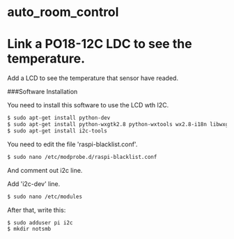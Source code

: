 # auto_room_control
Link a PO18-12C LDC to see the temperature.
===============================================
Add a LCD to see the temperature that sensor have readed.

###Software Installation

You need to install this software to use the LCD wth I2C.

```sh
$ sudo apt-get install python-dev
$ sudo apt-get install python-wxgtk2.8 python-wxtools wx2.8-i18n libwxgtk2.8-dev
$ sudo apt-get install i2c-tools
```

You need to edit the file 'raspi-blacklist.conf'.

```sh
$ sudo nano /etc/modprobe.d/raspi-blacklist.conf
```
And comment out i2c line.

Add 'i2c-dev' line.
```sh
$ sudo nano /etc/modules
```
After that, write this:
```sh
$ sudo adduser pi i2c
$ mkdir notsmb
```



